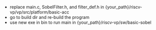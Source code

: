 * replace main.c, SobelFilter.h, and filter_def.h in {your_path}/riscv-vp/vp/src/platform/basic-acc
* go to build dir and re-build the program
* use new exe in bin to run main in {your_path}/riscv-vp/sw/basic-sobel
